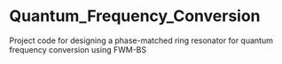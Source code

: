 # Quantum_Frequency_Conversion
Project code for designing a phase-matched ring resonator for quantum frequency conversion using FWM-BS
